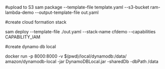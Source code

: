#upload to S3
sam package --template-file template.yaml --s3-bucket ram-lambda-demo --output-template-file out.yaml

#create cloud formation stack

sam deploy --template-file ./out.yaml --stack-name cfdemo --capabilities CAPABILITY_IAM

#create dynamo db local

docker run -p 8000:8000 -v $(pwd)/local/dynamodb:/data/ amazon/dynamodb-local -jar DynamoDBLocal.jar -sharedDb -dbPath /data


